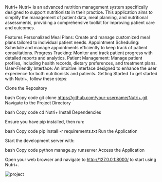 Nutri+
Nutri+ is an advanced nutrition management system specifically designed to support nutritionists in their practice. This application aims to simplify the management of patient data, meal planning, and nutritional assessments, providing a comprehensive toolkit for improving patient care and outcomes.

Features
Personalized Meal Plans: Create and manage customized meal plans tailored to individual patient needs.
Appointment Scheduling: Schedule and manage appointments efficiently to keep track of patient consultations.
Progress Tracking: Monitor and track patient progress with detailed reports and analytics.
Patient Management: Manage patient profiles, including health records, dietary preferences, and treatment plans.
User-Friendly Interface: An intuitive interface designed to enhance the user experience for both nutritionists and patients.
Getting Started
To get started with Nutri+, follow these steps:

Clone the Repository

bash
Copy code
git clone https://github.com/your-username/Nutri+.git
Navigate to the Project Directory

bash
Copy code
cd Nutri+
Install Dependencies

Ensure you have pip installed, then run:

bash
Copy code
pip install -r requirements.txt
Run the Application

Start the development server with:

bash
Copy code
python manage.py runserver
Access the Application

Open your web browser and navigate to http://127.0.0.1:8000/ to start using Nutri+.

![project](https://github.com/user-attachments/assets/b7a652ca-905c-4815-a941-19a87a3f7109)
